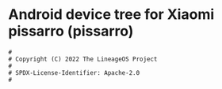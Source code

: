 # Android device tree for Xiaomi pissarro (pissarro)

```
#
# Copyright (C) 2022 The LineageOS Project
#
# SPDX-License-Identifier: Apache-2.0
#
```
